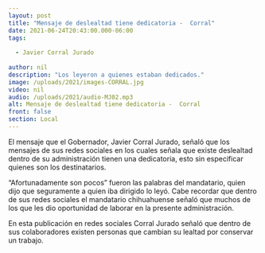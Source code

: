 ```yaml
---
layout: post
title: "Mensaje de deslealtad tiene dedicatoria -  Corral"
date: 2021-06-24T20:43:00.000-06:00
tags:
  
  - Javier Corral Jurado
  
author: nil
description: "Los leyeron a quienes estaban dedicados."
image: /uploads/2021/images-CORRAL.jpg
video: nil
audio: /uploads/2021/audio-MJ02.mp3
alt: Mensaje de deslealtad tiene dedicatoria -  Corral
front: false
section: Local
---
```


El mensaje que el Gobernador, Javier Corral Jurado, señaló que los mensajes de sus redes sociales en los cuales señala que existe deslealtad dentro de su administración tienen una dedicatoria, esto sin especificar quienes son los destinatarios.

“Afortunadamente son pocos” fueron las palabras del mandatario, quien dijo que seguramente a quien iba dirigido lo leyó. Cabe recordar que dentro de sus redes sociales el mandatario chihuahuense señaló que muchos de los que les dio oportunidad de laborar en la presente administración.

En esta publicación en redes sociales Corral Jurado señaló que dentro de sus colaboradores existen personas que cambian su lealtad por conservar un trabajo.
